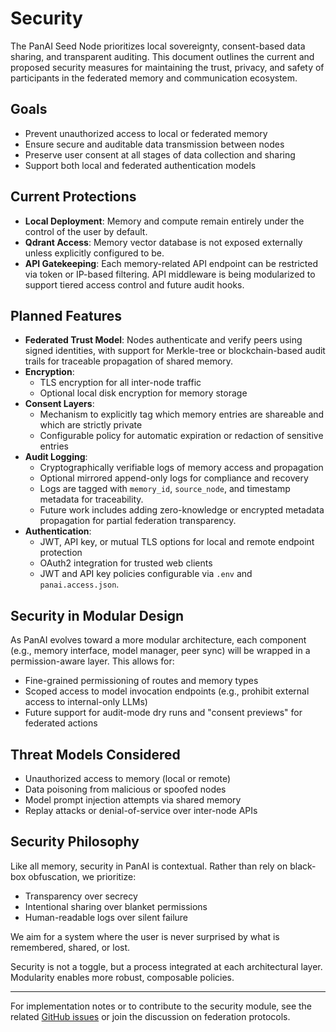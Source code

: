 # Security

The PanAI Seed Node prioritizes local sovereignty, consent-based data sharing, and transparent auditing. This document outlines the current and proposed security measures for maintaining the trust, privacy, and safety of participants in the federated memory and communication ecosystem.

## Goals

- Prevent unauthorized access to local or federated memory
- Ensure secure and auditable data transmission between nodes
- Preserve user consent at all stages of data collection and sharing
- Support both local and federated authentication models

## Current Protections

- **Local Deployment**: Memory and compute remain entirely under the control of the user by default.
- **Qdrant Access**: Memory vector database is not exposed externally unless explicitly configured to be.
- **API Gatekeeping**: Each memory-related API endpoint can be restricted via token or IP-based filtering. API middleware is being modularized to support tiered access control and future audit hooks.

## Planned Features

- **Federated Trust Model**: Nodes authenticate and verify peers using signed identities, with support for Merkle-tree or blockchain-based audit trails for traceable propagation of shared memory.
- **Encryption**: 
  - TLS encryption for all inter-node traffic
  - Optional local disk encryption for memory storage
- **Consent Layers**:
  - Mechanism to explicitly tag which memory entries are shareable and which are strictly private
  - Configurable policy for automatic expiration or redaction of sensitive entries
- **Audit Logging**:
  - Cryptographically verifiable logs of memory access and propagation
  - Optional mirrored append-only logs for compliance and recovery
  - Logs are tagged with `memory_id`, `source_node`, and timestamp metadata for traceability.
  - Future work includes adding zero-knowledge or encrypted metadata propagation for partial federation transparency.
- **Authentication**:
  - JWT, API key, or mutual TLS options for local and remote endpoint protection
  - OAuth2 integration for trusted web clients
  - JWT and API key policies configurable via `.env` and `panai.access.json`.
## Security in Modular Design

As PanAI evolves toward a more modular architecture, each component (e.g., memory interface, model manager, peer sync) will be wrapped in a permission-aware layer. This allows for:

- Fine-grained permissioning of routes and memory types
- Scoped access to model invocation endpoints (e.g., prohibit external access to internal-only LLMs)
- Future support for audit-mode dry runs and "consent previews" for federated actions

## Threat Models Considered

- Unauthorized access to memory (local or remote)
- Data poisoning from malicious or spoofed nodes
- Model prompt injection attempts via shared memory
- Replay attacks or denial-of-service over inter-node APIs

## Security Philosophy

Like all memory, security in PanAI is contextual. Rather than rely on black-box obfuscation, we prioritize:

- Transparency over secrecy
- Intentional sharing over blanket permissions
- Human-readable logs over silent failure

We aim for a system where the user is never surprised by what is remembered, shared, or lost.

Security is not a toggle, but a process integrated at each architectural layer. Modularity enables more robust, composable policies.

---
For implementation notes or to contribute to the security module, see the related [GitHub issues](https://github.com/panai-labs/panai-seed-node/issues) or join the discussion on federation protocols.
